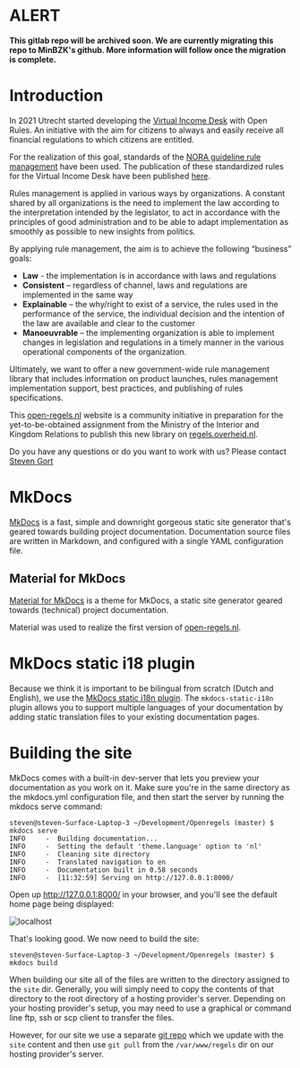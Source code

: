 # ALERT
**This gitlab repo will be archived soon. We are currently migrating this repo to MinBZK's github. More information will follow once the migration is complete.**

# Introduction

In 2021 Utrecht started developing the [Virtual Income Desk](https://opensource.pleio.nl/news/view/bc7443c1-483c-4aca-8a8f-16f2a954ff4f/het-virtueel-inkomstenloket) with Open Rules. An initiative with the aim for citizens to always and easily receive all financial regulations to which citizens are entitled.

For the realization of this goal, standards of the [NORA guideline rule management](https://www.noraonline.nl/wiki/Leidraad_Regelbeheer) have been used. The publication of these standardized rules for the Virtual Income Desk have been published [here](https://open-regels.nl/en/methoden/ALEF/).

Rules management is applied in various ways by organizations. A constant shared by all organizations is the need to implement the law according to the interpretation intended by the legislator, to act in accordance with the principles of good administration and to be able to adapt implementation as smoothly as possible to new insights from politics.

By applying rule management, the aim is to achieve the following “business” goals:

- **Law** - the implementation is in accordance with laws and regulations
- **Consistent** – regardless of channel, laws and regulations are implemented in the same way
- **Explainable** – the why/right to exist of a service, the rules used in the performance of the service, the individual decision and the intention of the law are available and clear to the customer
- **Manoeuvrable** – the implementing organization is able to implement changes in legislation and regulations in a timely manner in the various operational components of the organization.

Ultimately, we want to offer a new government-wide rule management library that includes information on product launches, rules management implementation support, best practices, and publishing of rules specifications.

This [open-regels.nl](https://open-regels.nl) website is a community initiative in preparation for the yet-to-be-obtained assignment from the Ministry of the Interior and Kingdom Relations to publish this new library on [regels.overheid.nl](https://regels.overheid.nl).

Do you have any questions or do you want to work with us? Please contact [Steven Gort](https://gitlab.com/datafluisteraar)

# MkDocs

[MkDocs](https://www.mkdocs.org/) is a fast, simple and downright gorgeous static site generator that's geared towards building project documentation. Documentation source files are written in Markdown, and configured with a single YAML configuration file.

## Material for MkDocs

[Material for MkDocs](https://squidfunk.github.io/mkdocs-material/) is a theme for MkDocs, a static site generator geared towards (technical) project documentation.

Material was used to realize the first version of [open-regels.nl](https://open-regels.nl).

# MkDocs static i18 plugin

Because we think it is important to be bilingual from scratch (Dutch and English), we use the [MkDocs static i18n plugin](https://github.com/ultrabug/mkdocs-static-i18n/). The `mkdocs-static-i18n` plugin allows you to support multiple languages of your documentation by adding static translation files to your existing documentation pages.

# Building the site

MkDocs comes with a built-in dev-server that lets you preview your documentation as you work on it. Make sure you're in the same directory as the mkdocs.yml configuration file, and then start the server by running the mkdocs serve command:

```
steven@steven-Surface-Laptop-3 ~/Development/Openregels (master) $ mkdocs serve
INFO     -  Building documentation...
INFO     -  Setting the default 'theme.language' option to 'nl'
INFO     -  Cleaning site directory
INFO     -  Translated navigation to en
INFO     -  Documentation built in 0.58 seconds
INFO     -  [11:32:59] Serving on http://127.0.0.1:8000/
```
Open up http://127.0.0.1:8000/ in your browser, and you'll see the default home page being displayed:

![localhost](./images/localhost.png)

That's looking good. We now need to build the site:

```
steven@steven-Surface-Laptop-3 ~/Development/Openregels (master) $ mkdocs build
```

When building our site all of the files are written to the directory assigned to the `site` dir. Generally, you will simply need to copy the contents of that directory to the root directory of a hosting provider's server. Depending on your hosting provider's setup, you may need to use a graphical or command line ftp, ssh or scp client to transfer the files.

However, for our site we use a separate [git repo](https://gitlab.com/commonground/virtueel-inkomstenloket/regels) which we update with the `site` content and then use `git pull` from the `/var/www/regels` dir on our hosting provider's server.